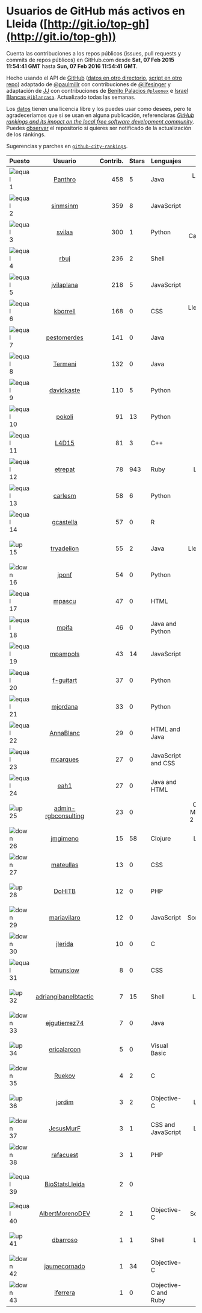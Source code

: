 
# Usuarios de GitHub más activos en Lleida ([http://git.io/top-gh](http://git.io/top-gh))



  Cuenta las contribuciones a los repos públicos (issues, pull requests y commits de repos públicos) en GitHub.com desde  **Sat, 07 Feb 2015 11:54:41 GMT** hasta **Sun, 07 Feb 2016 11:54:41 GMT**.

  Hecho usando el API de [GitHub](http://github.com) ([datos en otro directorio](https://github.com/JJ/top-github-users-data/tree/master/data), [script en otro repo](https://github.com/JJ/github-city-rankings/blob/master/get-city.coffee)) adaptado de [@paulmillr](https://github.com/paulmillr) con contribuciones de [@lifesinger](https://github.com/lifesinger) y adaptación de [JJ](http://jj.github.io) con contribuciones de [Benito Palacios `@pleonex`](http://github.com/pleonex) e [Israel Blancas `@iblancasa`](https://github.com/iblancasa). Actualizado todas las semanas.

  Los [datos](https://github.com/JJ/top-github-users-data/tree/master/data) tienen una licencia libre y los puedes usar como desees, pero te agradeceríamos que si se usan en alguna publicación, referenciaras [*GitHub rankings and its impact on the local free software development community*](https://thewinnower.com/papers/github-rankings-and-its-impact-on-the-local-free-software-development-community). Puedes [observar](https://github.com/JJ/top-github-users-data/subscription) el repositorio si quieres ser notificado de la actualización de los ránkings.

  Sugerencias y parches en [`github-city-rankings`](http://github.com/JJ/github-city-rankings).


| Puesto   |  Usuario  |Contrib.| Stars | Lenguajes   |      Lugar      |  Avatar  |
|----------|:---------:|-------:|-------|-------------|:---------------:|----------|
|![equal](https://raw.githubusercontent.com/JJ/github-city-rankings/master/img/equal.gif) 1 | [Panthro](https://github.com/Panthro) | 458 | 5 | Java | Lleida, Lleida, Spain | <img src='https://avatars0.githubusercontent.com/u/1565421?v=3&s=64' width="64" title='Rafael Roman'> |
|![equal](https://raw.githubusercontent.com/JJ/github-city-rankings/master/img/equal.gif) 2 | [sinmsinm](https://github.com/sinmsinm) | 359 | 8 | JavaScript | Lleida | <img src='https://avatars2.githubusercontent.com/u/1745437?v=3&s=64' width="64" title='Alexandre Ballesté'> |
|![equal](https://raw.githubusercontent.com/JJ/github-city-rankings/master/img/equal.gif) 3 | [svilaa](https://github.com/svilaa) | 300 | 1 | Python | Lleida, Catalonia, Spain | <img src='https://avatars3.githubusercontent.com/u/5521724?v=3&s=64' width="64" title='Sergi Vila Almenara'> |
|![equal](https://raw.githubusercontent.com/JJ/github-city-rankings/master/img/equal.gif) 4 | [rbuj](https://github.com/rbuj) | 236 | 2 | Shell | Lleida | <img src='https://avatars1.githubusercontent.com/u/10171411?v=3&s=64' width="64" title='Robert Antoni Buj Gelonch'> |
|![equal](https://raw.githubusercontent.com/JJ/github-city-rankings/master/img/equal.gif) 5 | [jvilaplana](https://github.com/jvilaplana) | 218 | 5 | JavaScript | Lleida | <img src='https://avatars0.githubusercontent.com/u/732164?v=3&s=64' width="64" title='Jordi Vilaplana'> |
|![equal](https://raw.githubusercontent.com/JJ/github-city-rankings/master/img/equal.gif) 6 | [kborrell](https://github.com/kborrell) | 168 | 0 | CSS | Lleida, Catalonia (Spain) | <img src='https://avatars1.githubusercontent.com/u/11043037?v=3&s=64' width="64" title='Kevin Borrell'> |
|![equal](https://raw.githubusercontent.com/JJ/github-city-rankings/master/img/equal.gif) 7 | [pestomerdes](https://github.com/pestomerdes) | 141 | 0 | Java | Lleida | <img src='https://avatars3.githubusercontent.com/u/11027833?v=3&s=64' width="64" title='Albert Eduard Merino Pulido'> |
|![equal](https://raw.githubusercontent.com/JJ/github-city-rankings/master/img/equal.gif) 8 | [Termeni](https://github.com/Termeni) | 132 | 0 | Java | Lleida | <img src='https://avatars2.githubusercontent.com/u/6905912?v=3&s=64' width="64" title='Josep'> |
|![equal](https://raw.githubusercontent.com/JJ/github-city-rankings/master/img/equal.gif) 9 | [davidkaste](https://github.com/davidkaste) | 110 | 5 | Python | Lleida | <img src='https://avatars1.githubusercontent.com/u/1199941?v=3&s=64' width="64" title='David Castellà'> |
|![equal](https://raw.githubusercontent.com/JJ/github-city-rankings/master/img/equal.gif) 10 | [pokoli](https://github.com/pokoli) | 91 | 13 | Python | Sarroca de Lleida | <img src='https://avatars3.githubusercontent.com/u/1160726?v=3&s=64' width="64" title='Sergi Almacellas Abellana'> |
|![equal](https://raw.githubusercontent.com/JJ/github-city-rankings/master/img/equal.gif) 11 | [L4D15](https://github.com/L4D15) | 81 | 3 | C++ | Lleida | <img src='https://avatars2.githubusercontent.com/u/2948600?v=3&s=64' width="64" title='José Ladislao Lainez Ortega'> |
|![equal](https://raw.githubusercontent.com/JJ/github-city-rankings/master/img/equal.gif) 12 | [etrepat](https://github.com/etrepat) | 78 | 943 | Ruby | Lleida, Spain | <img src='https://avatars3.githubusercontent.com/u/148851?v=3&s=64' width="64" title='Estanislau Trepat'> |
|![equal](https://raw.githubusercontent.com/JJ/github-city-rankings/master/img/equal.gif) 13 | [carlesm](https://github.com/carlesm) | 58 | 6 | Python | Lleida | <img src='https://avatars0.githubusercontent.com/u/9011?v=3&s=64' width="64" title='Carles Mateu'> |
|![equal](https://raw.githubusercontent.com/JJ/github-city-rankings/master/img/equal.gif) 14 | [gcastella](https://github.com/gcastella) | 57 | 0 | R | Lleida | <img src='https://avatars1.githubusercontent.com/u/11162851?v=3&s=64' width="64" title='Gerard Castellà Canals'> |
|![up](https://raw.githubusercontent.com/JJ/github-city-rankings/master/img/up.gif) 15 | [tryadelion](https://github.com/tryadelion) | 55 | 2 | Java | Lleida, Catalonia | <img src='https://avatars1.githubusercontent.com/u/3778474?v=3&s=64' width="64" title='Eric Cugota'> |
|![down](https://raw.githubusercontent.com/JJ/github-city-rankings/master/img/down.gif) 16 | [jponf](https://github.com/jponf) | 54 | 0 | Python | Lleida | <img src='https://avatars1.githubusercontent.com/u/3852560?v=3&s=64' width="64" title='Josep Pon Farreny'> |
|![equal](https://raw.githubusercontent.com/JJ/github-city-rankings/master/img/equal.gif) 17 | [mpascu](https://github.com/mpascu) | 47 | 0 | HTML | Lleida | <img src='https://avatars0.githubusercontent.com/u/10977699?v=3&s=64' width="64" title='Marc Pascual Terrón'> |
|![equal](https://raw.githubusercontent.com/JJ/github-city-rankings/master/img/equal.gif) 18 | [mpifa](https://github.com/mpifa) | 46 | 0 | Java and Python | Lleida | <img src='https://avatars1.githubusercontent.com/u/3852561?v=3&s=64' width="64" title='Marc Pifarré Montalà'> |
|![equal](https://raw.githubusercontent.com/JJ/github-city-rankings/master/img/equal.gif) 19 | [mpampols](https://github.com/mpampols) | 43 | 14 | JavaScript | Lleida | <img src='https://avatars2.githubusercontent.com/u/479534?v=3&s=64' width="64" title='Marc Pàmpols'> |
|![equal](https://raw.githubusercontent.com/JJ/github-city-rankings/master/img/equal.gif) 20 | [f-guitart](https://github.com/f-guitart) | 37 | 0 | Python | Lleida | <img src='https://avatars0.githubusercontent.com/u/6899142?v=3&s=64' width="64" title='Francesc Guitart'> |
|![equal](https://raw.githubusercontent.com/JJ/github-city-rankings/master/img/equal.gif) 21 | [mjordana](https://github.com/mjordana) | 33 | 0 | Python | Lleida | <img src='https://avatars2.githubusercontent.com/u/986499?v=3&s=400' width="64" title='Meritxell Jordana Gavieiro'> |
|![equal](https://raw.githubusercontent.com/JJ/github-city-rankings/master/img/equal.gif) 22 | [AnnaBlanc](https://github.com/AnnaBlanc) | 29 | 0 | HTML and Java | Lleida | <img src='https://avatars3.githubusercontent.com/u/11464648?v=3&s=64' width="64" title='Anna'> |
|![equal](https://raw.githubusercontent.com/JJ/github-city-rankings/master/img/equal.gif) 23 | [mcarques](https://github.com/mcarques) | 27 | 0 | JavaScript and CSS | Lleida | <img src='https://avatars0.githubusercontent.com/u/12476087?v=3&s=64' width="64" title='Manuel Carqués'> |
|![equal](https://raw.githubusercontent.com/JJ/github-city-rankings/master/img/equal.gif) 24 | [eah1](https://github.com/eah1) | 27 | 0 | Java and HTML | Lleida | <img src='https://avatars0.githubusercontent.com/u/11043022?v=3&s=64' width="64" title='Eduard Arnedo Hidalgo'> |
|![up](https://raw.githubusercontent.com/JJ/github-city-rankings/master/img/up.gif) 25 | [admin-rgbconsulting](https://github.com/admin-rgbconsulting) | 23 | 0 |  | C/ Arquitecte Morera i Gatell, 2 Lleida 25196 | <img src='https://avatars0.githubusercontent.com/u/9823155?v=3&s=64' width="64" title='RGB Informàtica i Consulting S.L.'> |
|![down](https://raw.githubusercontent.com/JJ/github-city-rankings/master/img/down.gif) 26 | [jmgimeno](https://github.com/jmgimeno) | 15 | 58 | Clojure | Lleida, Spain | <img src='https://avatars1.githubusercontent.com/u/718396?v=3&s=64' width="64" title='Juan Manuel Gimeno'> |
|![down](https://raw.githubusercontent.com/JJ/github-city-rankings/master/img/down.gif) 27 | [mateullas](https://github.com/mateullas) | 13 | 0 | CSS | Lleida | <img src='https://avatars2.githubusercontent.com/u/11190586?v=3&s=64' width="64" title='Mateu Llas Rubio'> |
|![up](https://raw.githubusercontent.com/JJ/github-city-rankings/master/img/up.gif) 28 | [DoHITB](https://github.com/DoHITB) | 12 | 0 | PHP | Lleida | <img src='https://avatars2.githubusercontent.com/u/16784764?v=3&s=64' width="64" title='David Oscar Solé González'> |
|![down](https://raw.githubusercontent.com/JJ/github-city-rankings/master/img/down.gif) 29 | [mariavilaro](https://github.com/mariavilaro) | 12 | 0 | JavaScript | Sort,Lleida,Spain | <img src='https://avatars2.githubusercontent.com/u/10522884?v=3&s=64' width="64" title='Maria Vilaró'> |
|![down](https://raw.githubusercontent.com/JJ/github-city-rankings/master/img/down.gif) 30 | [jlerida](https://github.com/jlerida) | 10 | 0 | C | Lleida | <img src='https://avatars2.githubusercontent.com/u/12414567?v=3&s=64' width="64" title='Josep Lluis Lerida'> |
|![equal](https://raw.githubusercontent.com/JJ/github-city-rankings/master/img/equal.gif) 31 | [bmunslow](https://github.com/bmunslow) | 8 | 0 | CSS | Lleida | <img src='https://avatars2.githubusercontent.com/u/295192?v=3&s=64' width="64" title='Bernard'> |
|![up](https://raw.githubusercontent.com/JJ/github-city-rankings/master/img/up.gif) 32 | [adriangibanelbtactic](https://github.com/adriangibanelbtactic) | 7 | 15 | Shell | LLeida, Spain | <img src='https://avatars2.githubusercontent.com/u/1331363?v=3&s=64' width="64" title='Adrian Gibanel Lopez'> |
|![down](https://raw.githubusercontent.com/JJ/github-city-rankings/master/img/down.gif) 33 | [ejgutierrez74](https://github.com/ejgutierrez74) | 7 | 0 | Java | Lleida | <img src='https://avatars1.githubusercontent.com/u/11474846?v=3&s=64' width="64" title='Eduardo Gutierrez'> |
|![up](https://raw.githubusercontent.com/JJ/github-city-rankings/master/img/up.gif) 34 | [ericalarcon](https://github.com/ericalarcon) | 5 | 0 | Visual Basic | Lleida | <img src='https://avatars1.githubusercontent.com/u/5327861?v=3&s=64' width="64" title='Eric'> |
|![down](https://raw.githubusercontent.com/JJ/github-city-rankings/master/img/down.gif) 35 | [Ruekov](https://github.com/Ruekov) | 4 | 2 | C | Lleida | <img src='https://avatars3.githubusercontent.com/u/537713?v=3&s=64' width="64" title='Guillem Rueda Cebollero'> |
|![up](https://raw.githubusercontent.com/JJ/github-city-rankings/master/img/up.gif) 36 | [jordim](https://github.com/jordim) | 3 | 2 | Objective-C | Lleida, Spain | <img src='https://avatars2.githubusercontent.com/u/720886?v=3&s=64' width="64" title='Jordi'> |
|![down](https://raw.githubusercontent.com/JJ/github-city-rankings/master/img/down.gif) 37 | [JesusMurF](https://github.com/JesusMurF) | 3 | 1 | CSS and JavaScript | Lleida, Spain | <img src='https://avatars0.githubusercontent.com/u/3176182?v=3&s=64' width="64" title='Jesús Mur Fontanals'> |
|![down](https://raw.githubusercontent.com/JJ/github-city-rankings/master/img/down.gif) 38 | [rafacuest](https://github.com/rafacuest) | 3 | 1 | PHP | Lleida | <img src='https://avatars2.githubusercontent.com/u/2221656?v=3&s=64' width="64" title='Rafa'> |
|![equal](https://raw.githubusercontent.com/JJ/github-city-rankings/master/img/equal.gif) 39 | [BioStatsLleida](https://github.com/BioStatsLleida) | 2 | 0 |  | Biomedical Research Institute of Lleida | <img src='https://avatars0.githubusercontent.com/u/16305013?v=3&s=64' width="64" title='BioStatsLleida'> |
|![equal](https://raw.githubusercontent.com/JJ/github-city-rankings/master/img/equal.gif) 40 | [AlbertMorenoDEV](https://github.com/AlbertMorenoDEV) | 2 | 1 | Objective-C | Solsona, Lleida | <img src='https://avatars1.githubusercontent.com/u/216042?v=3&s=64' width="64" title='Albert Moreno'> |
|![up](https://raw.githubusercontent.com/JJ/github-city-rankings/master/img/up.gif) 41 | [dbarroso](https://github.com/dbarroso) | 1 | 1 | Shell | Lleida, Spain | <img src='https://avatars1.githubusercontent.com/u/234781?v=3&s=64' width="64" title='David Barroso Iglesias'> |
|![down](https://raw.githubusercontent.com/JJ/github-city-rankings/master/img/down.gif) 42 | [jaumecornado](https://github.com/jaumecornado) | 1 | 34 | Objective-C | Lleida | <img src='https://avatars3.githubusercontent.com/u/617176?v=3&s=64' width="64" title='Jaume Cornadó'> |
|![down](https://raw.githubusercontent.com/JJ/github-city-rankings/master/img/down.gif) 43 | [iferrera](https://github.com/iferrera) | 1 | 0 | Objective-C and Ruby | Lleida | <img src='https://avatars3.githubusercontent.com/u/1073857?v=3&s=64' width="64" title='Ivan'> |
